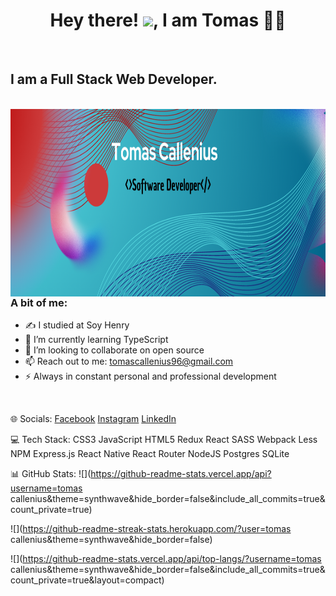 <h1 align="center">Hey there! <img src="https://raw.githubusercontent.com/MartinHeinz/MartinHeinz/master/wave.gif" width="30px">, I am Tomas 👩‍💻</h1>
<br>

<h2>I am a Full Stack Web Developer.</h2>

<br>

<img align="right" src="./img/Tomas%20Callenius.png" width="1500" height="300" />


### A bit of me:

- ✍ I studied at Soy Henry
- 🌱 I’m currently learning TypeScript
- 👯 I’m looking to collaborate on open source
- 📫 Reach out to me: tomascallenius96@gmail.com
- ⚡ Always in constant personal and professional development

<br>

🌐 Socials:
[Facebook](https://facebook.com/tomascallenius) [Instagram](https://instagram.com/tomascallenius) [LinkedIn](https://linkedin.com/in/tomascallenius)

💻 Tech Stack:
CSS3 JavaScript HTML5 Redux React SASS Webpack Less NPM Express.js React Native React Router NodeJS Postgres SQLite

📊 GitHub Stats:
![](https://github-readme-stats.vercel.app/api?username=tomas callenius&theme=synthwave&hide_border=false&include_all_commits=true&count_private=true)

![](https://github-readme-streak-stats.herokuapp.com/?user=tomas callenius&theme=synthwave&hide_border=false)

![](https://github-readme-stats.vercel.app/api/top-langs/?username=tomas callenius&theme=synthwave&hide_border=false&include_all_commits=true&count_private=true&layout=compact)

